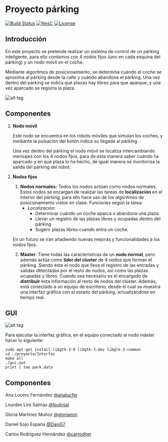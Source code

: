 # Proyecto párking
[![Build Status](https://travis-ci.org/carrodher/tinyOS.svg?branch=master)](https://travis-ci.org/carrodher/tinyOS)
[![NesC](https://img.shields.io/badge/NesC-1.3.5-red.svg)](http://nescc.sourceforge.net/)
[![License](https://img.shields.io/badge/License-BY/NC-yellow.svg)](https://github.com/carrodher/tinyOS/blob/master/LICENSE.markdown)

## Introducción
En este proyecto se pretende realizar un sistema de control de un párking inteligente, para ello contamos con 4 nodos fijos (uno en cada esquina del párking) y un nodo móvil en el coche.

Mediante algoritmos de posicionamiento, se determina cuándo el coche se aproxima al párking desde la calle y cuándo abandona el párking. Una vez dentro del párking se indica qué plazas hay libres para que aparque, y una vez aparcado se registra la plaza.

![alt tag](https://github.com/carrodher/tinyOS/blob/master/proyecto/Diagramas/esquemaInicial.png "Esquema inicial")


## Componentes
1. **Nodo móvil**

    Este nodo se encuentra en los robots móviles que simulan los coches, y mediante la pulsación del botón indica su llegada al párking.

    Una vez dentro del párking el nodo móvil se localiza intercambiando mensajes con los 4 nodos fijos, para de esta manera saber cuándo ha aparcado y en qué plaza lo ha hecho, de igual manera se monitoriza la salida del párking del robot.

2. **Nodos fijos**
    1. **Nodos normales:**
    Todos los nodos actúan como nodos normales. Estos nodos se encargan de realizar las tareas de **localización** en el interior del párking, para ello hace uso de los algoritmos de posicionamiento vistos en clase.
    Funciones según la tarea:
        - _Localización_:
            - Determinar cuándo un coche aparca o abandona una plaza
            - Llevar un registro de las plazas libres y ocupadas dentro del párking
            - Sugerir plazas libres cuando entra un coche.

     En un futuro se irán añadiendo nuevas mejoras y funcionalidades a los nodos fijos.

    2. **Máster**:
    Tiene todas las características de un **nodo normal**, pero además actúa como **líder del cluster** de 4 nodos que forman el párking. Siendo éste el nodo que lleva el registro de las entradas y salidas detectadas por el resto de nodos, así como las plazas ocupadas y libres. Cuando sea necesario es el encargado de **distribuir** esta información al resto de nodos del clúster. Además, está conectado a un equipo de escritorio, desde el cual se muestra una interfaz gráfica con el estado del párking, actualizándose en tiempo real.

## GUI

![alt tag](https://github.com/carrodher/tinyOS/blob/master/proyecto/Diagramas/gui.png "GUI")

Para ejecutar la interfaz gráfica, en el equipo conectado al nodo máster hacer lo siguiente:
```shell
sudo apt-get install libgtk-3-0 libgtk-3-dev libgtk-3-common
cd ./proyecto/Interfaz
make all
./gui.out
print | tee park.data
```

## Componentes
Ana Lucero Fernández [@analucfer](https://github.com/analucfer "Ana")

Lourdes Liró Salinas [@loulirsal](https://github.com/loulirsal "Lourdes")

Gloria Martínez Muñoz [@gloriamm](https://github.com/gloriamm "Gloria")

Daniel Sojo España [@Dani57](https://github.com/Dani57 "Dani")

Carlos Rodríguez Hernández [@carrodher](https://github.com/carrodher "Carlos")
